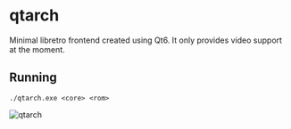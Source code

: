 # qtarch
Minimal libretro frontend created using Qt6. It only provides video support at the moment.

## Running
    ./qtarch.exe <core> <rom>
![qtarch](https://github.com/GavriloviciEduard/qtarch/assets/33176335/9f1c697a-524d-43eb-a524-59b9171a09b8.png)
